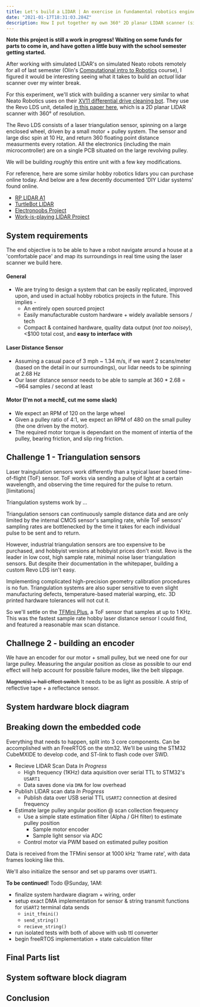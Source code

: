 ```yaml
---
title: Let's build a LIDAR | An exercise in fundamental robotics engineering
date: "2021-01-17T18:31:03.284Z"
description: How I put together my own 360° 2D planar LIDAR scanner (similar to what's found in the Neato XV11 cleaning bot)! ft. GH filters, embedded STM32 programming, and of course, laser scanners. 
---
```


**Note this project is still a work in progress! Waiting on some funds for parts to come in, and have gotten a little busy with the school semester getting started.**

After working with simulated LIDAR's on simulated Neato robots remotely for all of last semester (Olin's [Computational intro to Robotics](comprobo20.github.io/) course), I figured it would be interesting seeing what it takes to build an *actual* lidar scanner over my winter break. 

For this experiment, we'll stick with building a scanner very similar to what Neato Robotics uses on their [XV11 differential drive cleaning bot](https://www.impulseadventure.com/elec/robot-lidar-neato-xv11.html). They use the Revo LDS unit, detailed [in this paper here](https://www.robotshop.com/media/files/PDF/revolds-whitepaper.pdf), which is a 2D planar LIDAR scanner with 360° of resolution. 

The Revo LDS consists of a laser triangulation sensor, spinning on a large enclosed wheel, driven by a small motor + pulley system. The sensor and large disc spin at 10 Hz, and return 360 floating point distance measurments every rotation. All the electronics (including the main microcontroller) are on a single PCB situated on the large revolving pulley.

We will be building *roughly* this entire unit with a few key modifications. 

For reference, here are some similar hobby robotics lidars you can purchase online today. And below are a few decently documented 'DIY Lidar systems' found online. 
- [RP LIDAR A1](https://www.dfrobot.com/product-1125.html)
- [TurtleBot LIDAR](https://emanual.robotis.com/docs/en/platform/turtlebot3/appendix_lds_01/)
- [Electronoobs Project](https://electronoobs.io/tutorial/48#)
- [Work-is-playing LIDAR Project](http://grauonline.de/wordpress/?page_id=1233) 

## System requirements

The end objective is to be able to have a robot navigate around a house at a 'comfortable pace' and map its surroundings in real time using the laser scanner we build here. 

#### General 
- We are trying to design a system that can be easily replicated, improved upon, and used in actual hobby robotics projects in the future. This implies - 
    - An entirely open sourced project
    - Easily manufacturable custom hardware + widely available sensors / tech
    - Compact & contained hardware, quality data output (*not too noisey*), <$100 total cost, and **easy to interface with**

#### Laser Distance Sensor 
- Assuming a casual pace of 3 mph ~ 1.34 m/s, if we want 2 scans/meter (based on the detail in our surroundings), our lidar needs to be spinning at 2.68 Hz
- Our laser distance sensor needs to be able to sample at 360 * 2.68 = ~964 samples / second at least 

#### Motor (I'm not a mechE, cut me some slack)
- We expect an RPM of 120 on the large wheel 
- Given a pulley ratio of 4:1, we expect an RPM of 480 on the small pulley (the one driven by the motor). 
- The required motor torque is dependant on the moment of intertia of the pulley, bearing friction, and slip ring friction.


## Challenge 1 - Triangulation sensors
Laser traingulation sensors work differently than a typical laser based time-of-flight (ToF) sensor. ToF works via sending a pulse of light at a certain wavelength, and observing the time required for the pulse to return. [limitations]

Triangulation systems work by ... 

Triangulation sensors can continuously sample distance data and are only limited by the internal CMOS sensor's sampling rate, while ToF sensors' sampling rates are bottlenecked by the time it takes for each individual pulse to be sent and to return.

However, industrial triangulation sensors are too expensive to be purchased, and hobbyist versions at hobbyist prices don't exist. Revo is the leader in low cost, high sample rate, minimal noise laser triangulation sensors. But despite their documentation in the whitepaper, building a custom Revo LDS isn't easy. 

Implementing complicated high-precision geometry calibration procedures is no fun. Triangulation systems are also super sensitive to even slight manufacturing defects, temperature-based material warping, etc. 3D printed hardware tolerances will not cut it.

So we'll settle on the [TFMini Plus](https://www.sparkfun.com/products/15179), a ToF sensor that samples at up to 1 KHz. This was the fastest sample rate hobby laser distance sensor I could find, and featured a reasonable max scan distance. 

## Challnege 2 - building an encoder 

We have an encoder for our motor + small pulley, but we need one for our large pulley. Measuring  the angular position as close as possible to our end effect will help account for possible failure modes, like the belt slippage.

~~Magnet(s) + hall effect switch~~ 
It needs to be as light as possible. 
A strip of reflective tape + a reflectance sensor. 


## System hardware block diagram 

## Breaking down the embedded code 
Everything that needs to happen, split into 3 core components. Can be accomplished with an FreeRTOS on the stm32. We'll be using the STM32 CubeMXIDE to develop code, and ST-link to flash code over SWD. 


- Recieve LIDAR Scan Data *In Progress* 
    - High frequency (1KHz) data aquisition over serial TTL to STM32's `USART1` 
    - Data saves done via `DMA` for low overhead  
- Publish LIDAR scan data *In Progress*
    - Publish data over USB serial TTL `USART2` connection at desired frequency 
- Estimate large pulley angular position @ scan collection frequency 
    - Use a simple state estimation filter (Alpha / GH filter) to estimate pulley position 
        - Sample motor encoder
        - Sample light sensor via ADC
    - Control motor via PWM based on estimated pulley position

Data is received from the TFMini sensor at 1000 kHz 'frame rate', with data frames looking like this. 

We'll also initialize the sensor and set up params over `USART1`. 

**To be continued!**
Todo @Sunday, 1AM: 
- finalize system hardware diagram + wiring, order 
- setup exact DMA implementation for sensor & string transmit functions for `USART2` terminal data sends 
    - `init_tfmini()`
    - `send_string()`
    - `recieve_string()`
- run isolated tests with both of above with usb ttl converter
- begin freeRTOS implementation + state calculation filter

## Final Parts list

## System software block diagram 

## Conclusion